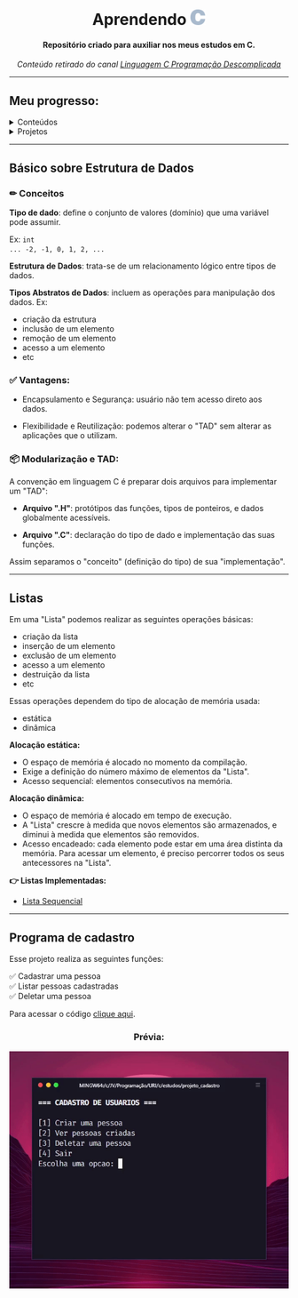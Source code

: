 <div align="center">
  <h1>Aprendendo <img src="https://raw.githubusercontent.com/devicons/devicon/master/icons/c/c-original.svg" height=28/></h1>
  
  #### Repositório criado para auxiliar nos meus estudos em C.
  *Conteúdo retirado do canal [Linguagem C Programação Descomplicada](https://www.youtube.com/channel/UCUc6UwvpQfOLDE7e52-OCMw)*
</div>

<hr>

## Meu progresso:
<details>
  <summary>
    Conteúdos
  </summary>
  
### Básico
- [x] Tipos de dados
- [x] Modularização
- [x] Passagem de valores (por valor e por referência)
- [x] Alocação dinânima de memória

### Tipos Abstratos de Dados (TAD):
- [x] Listas lineares
- [x] Sequencial
- [ ] Simplesmente Encadeada
- [ ] Duplamente Encadeada
- [ ] Pilhas
- [ ] Filas
- [ ] Sequencial Circular

### Árvores:
- [ ] Conceitos básicos
- [ ] Implementação de árvores binárias
- [ ] Percurso
- [ ] Matriz esparsa

#### Classificação e pesquisa de dados:
- [ ] Bubble
- [ ] Inserção
- [ ] Seleção
- [ ] Shell
- [ ] Quick
- [ ] Busca linear
- [ ] Pesquisa binária
- [ ] Árvore binária de busca

</details>

<details>
  <summary>
    Projetos
  </summary>

- [Programa de cadastro](#programa-de-cadastro)
</details>

<hr>

## Básico sobre Estrutura de Dados
### ✏ Conceitos
**Tipo de dado**: define o conjunto de valores (domínio) que uma variável pode assumir.

Ex: `int`<br/>
`
... -2, -1, 0, 1, 2, ...
`

**Estrutura de Dados**: trata-se de um relacionamento lógico entre tipos de dados.

**Tipos Abstratos de Dados**: incluem as operações para manipulação dos dados.
Ex:
- criação da estrutura
- inclusão de um elemento
- remoção de um elemento
- acesso a um elemento
- etc

### ✅ Vantagens:
- Encapsulamento e Segurança: usuário não tem acesso direto aos dados.

- Flexibilidade e Reutilização: podemos alterar o "TAD" sem alterar as aplicações que o utilizam.

### 📦 Modularização e TAD:
A convenção em linguagem C é preparar dois arquivos para implementar um "TAD":

- **Arquivo ".H"**: protótipos das funções, tipos de ponteiros, e dados globalmente acessíveis.

- **Arquivo ".C"**: declaração do tipo de dado e implementação das suas funções.

Assim separamos o "conceito" (definição do tipo) de sua "implementação".

<hr>

## Listas
Em uma "Lista" podemos realizar as seguintes operações básicas:
- criação da lista
- inserção de um elemento
- exclusão de um elemento
- acesso a um elemento
- destruição da lista
- etc

Essas operações dependem do tipo de alocação de memória usada:
- estática
- dinâmica

**Alocação estática:**
- O espaço de memória é alocado no momento da compilação.
- Exige a definição do número máximo de elementos da "Lista".
- Acesso sequencial: elementos consecutivos na memória.

**Alocação dinâmica:**
- O espaço de memória é alocado em tempo de execução.
- A "Lista" crescre à medida que novos elementos são armazenados, e diminui à medida que elementos são removidos.
- Acesso encadeado: cada elemento pode estar em uma área distinta da memória. Para acessar um elemento, é preciso percorrer todos os seus antecessores na "Lista".

**👉 Listas Implementadas:**
- [Lista Sequencial](./estrutura_de_dados/ListaSequencial)
<hr>

## Programa de cadastro
Esse projeto realiza as seguintes funções:

:white_check_mark: Cadastrar uma pessoa <br/>
:white_check_mark: Listar pessoas cadastradas<br/>
:white_check_mark: Deletar uma pessoa<br/>

Para acessar o código [clique aqui](./projeto_cadastro/main.c).
<div align="center">
  
  ### Prévia:
  
  <img src="./projeto_cadastro/gif.gif" width=600>
</div>
